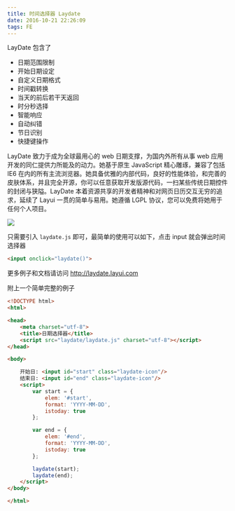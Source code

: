 ```yaml
---
title: 时间选择器 Laydate
date: 2016-10-21 22:26:09
tags: FE
---
```

LayDate 包含了

* 日期范围限制
* 开始日期设定
* 自定义日期格式
* 时间戳转换
* 当天的前后若干天返回
* 时分秒选择
* 智能响应
* 自动纠错
* 节日识别
* 快捷键操作

<!--more-->

LayDate 致力于成为全球最用心的 web 日期支撑，为国内外所有从事 web 应用开发的同仁提供力所能及的动力。她基于原生 JavaScript 精心雕琢，兼容了包括 IE6 在内的所有主流浏览器。她具备优雅的内部代码，良好的性能体验，和完善的皮肤体系，并且完全开源，你可以任意获取开发版源代码，一扫某些传统日期控件的封闭与狭隘。LayDate 本着资源共享的开发者精神和对网页日历交互无穷的追求，延续了 Layui 一贯的简单与易用。她遵循 LGPL 协议，您可以免费将她用于任何个人项目。

![](/img/fe/laydate.png)

只需要引入 `laydate.js` 即可，最简单的使用可以如下，点击 input 就会弹出时间选择器

```html
<input onclick="laydate()">
```

更多例子和文档请访问 <http://laydate.layui.com>

附上一个简单完整的例子

```html
<!DOCTYPE html>
<html>

<head>
    <meta charset="utf-8">
    <title>日期选择器</title>
    <script src="laydate/laydate.js" charset="utf-8"></script>
</head>

<body>

    开始日: <input id="start" class="laydate-icon"/>
    结束日: <input id="end" class="laydate-icon"/>
    <script>
        var start = {
            elem: '#start',
            format: 'YYYY-MM-DD',
            istoday: true
        };

        var end = {
            elem: '#end',
            format: 'YYYY-MM-DD',
            istoday: true
        };

        laydate(start);
        laydate(end);
    </script>
</body>

</html>
```
